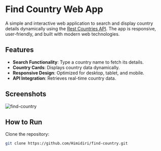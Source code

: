# Find Country Web App

A simple and interactive web application to search and display country details dynamically using the [Rest Countries API](https://restcountries.com/). The app is responsive, user-friendly, and built with modern web technologies.

## Features

- **Search Functionality**: Type a country name to fetch its details.
- **Country Cards**: Displays country data dynamically.
- **Responsive Design**: Optimized for desktop, tablet, and mobile.
- **API Integration**: Retrieves real-time country data.

## Screenshots

![find-country](https://github.com/user-attachments/assets/376d900c-171f-449d-86c2-9c8e969d9325)

## How to Run
Clone the repository:
   ```sh
   git clone https://github.com/Himidiri/find-country.git
   ```
